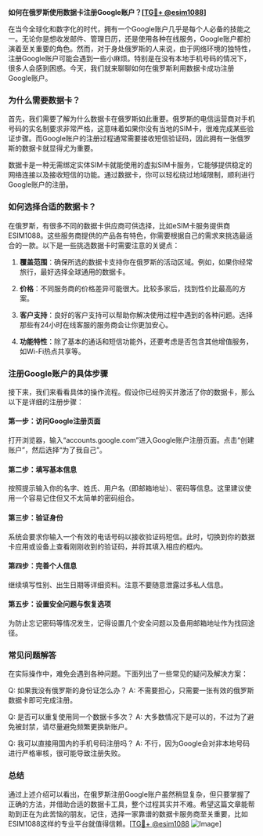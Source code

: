 **如何在俄罗斯使用数据卡注册Google账户？[[TG💪+ @esim1088](https://t.me/s/esim1088)]**

在当今全球化和数字化的时代，拥有一个Google账户几乎是每个人必备的技能之一。无论你是想收发邮件、管理日历，还是使用各种在线服务，Google账户都扮演着至关重要的角色。然而，对于身处俄罗斯的人来说，由于网络环境的独特性，注册Google账户可能会遇到一些小麻烦。特别是在没有本地手机号码的情况下，很多人会感到困惑。今天，我们就来聊聊如何在俄罗斯利用数据卡成功注册Google账户。

### 为什么需要数据卡？

首先，我们需要了解为什么数据卡在俄罗斯如此重要。俄罗斯的电信运营商对手机号码的实名制要求非常严格，这意味着如果你没有当地的SIM卡，很难完成某些验证步骤。而Google账户的注册过程通常需要接收短信验证码，因此拥有一张俄罗斯的数据卡就显得尤为重要。

数据卡是一种无需绑定实体SIM卡就能使用的虚拟SIM卡服务，它能够提供稳定的网络连接以及接收短信的功能。通过数据卡，你可以轻松绕过地域限制，顺利进行Google账户的注册。

### 如何选择合适的数据卡？

在俄罗斯，有很多不同的数据卡供应商可供选择，比如eSIM卡服务提供商ESIM1088。这些服务商提供的产品各有特色，你需要根据自己的需求来挑选最适合的一款。以下是一些挑选数据卡时需要注意的关键点：

1. **覆盖范围**：确保所选的数据卡支持你在俄罗斯的活动区域。例如，如果你经常旅行，最好选择全球通用的数据卡。
   
2. **价格**：不同服务商的价格差异可能很大。比较多家后，找到性价比最高的方案。

3. **客户支持**：良好的客户支持可以帮助你解决使用过程中遇到的各种问题。选择那些有24小时在线客服的服务商会让你更加安心。

4. **功能特性**：除了基本的通话和短信功能外，还要考虑是否包含其他增值服务，如Wi-Fi热点共享等。

### 注册Google账户的具体步骤

接下来，我们来看看具体的操作流程。假设你已经购买并激活了你的数据卡，那么以下是详细的注册步骤：

#### 第一步：访问Google注册页面
打开浏览器，输入“accounts.google.com”进入Google账户注册页面。点击“创建账户”，然后选择“为了我自己”。

#### 第二步：填写基本信息
按照提示输入你的名字、姓氏、用户名（即邮箱地址）、密码等信息。这里建议使用一个容易记住但又不太简单的密码组合。

#### 第三步：验证身份
系统会要求你输入一个有效的电话号码以接收验证码短信。此时，切换到你的数据卡应用或设备上查看刚刚收到的验证码，并将其填入相应的框内。

#### 第四步：完善个人信息
继续填写性别、出生日期等详细资料。注意不要随意泄露过多私人信息。

#### 第五步：设置安全问题与恢复选项
为防止忘记密码等情况发生，记得设置几个安全问题以及备用邮箱地址作为找回途径。

### 常见问题解答

在实际操作中，难免会遇到各种问题。下面列出了一些常见的疑问及解决方案：

Q: 如果我没有俄罗斯的身份证怎么办？
A: 不需要担心，只需要一张有效的俄罗斯数据卡即可完成注册。

Q: 是否可以重复使用同一个数据卡多次？
A: 大多数情况下是可以的，不过为了避免被封禁，请尽量避免频繁更换新账户。

Q: 我可以直接用国内的手机号码注册吗？
A: 不行，因为Google会对非本地号码进行严格审核，很可能导致注册失败。

### 总结

通过上述介绍可以看出，在俄罗斯注册Google账户虽然稍显复杂，但只要掌握了正确的方法，并借助合适的数据卡工具，整个过程其实并不难。希望这篇文章能帮助到正在为此苦恼的朋友。记住，选择一家靠谱的数据卡服务商至关重要，比如ESIM1088这样的专业平台就值得信赖。[[TG💪+ @esim1088](https://t.me/s/esim1088) ![Image](https://i.postimg.cc/4NQfJmqS/Snipaste-2025-05-13-00-14-12.png)]